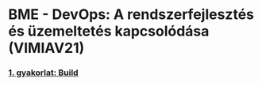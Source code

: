 # BME - DevOps: A rendszerfejlesztés és üzemeltetés kapcsolódása (VIMIAV21)

### [1. gyakorlat: Build](https://github.com/szatmari/devops-build)
